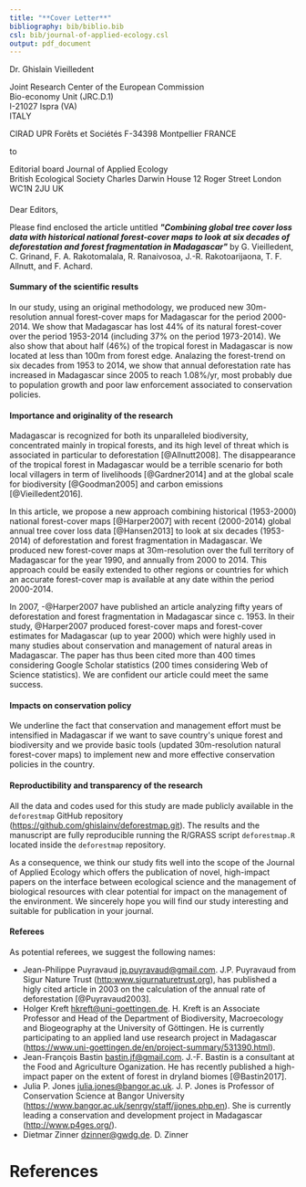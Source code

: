 ```yaml
---
title: "**Cover Letter**"
bibliography: bib/biblio.bib
csl: bib/journal-of-applied-ecology.csl
output: pdf_document
---
```


Dr. Ghislain Vieilledent 

Joint Research Center of the European Commission   
Bio-economy Unit (JRC.D.1)  
I-21027 Ispra (VA)  
ITALY

CIRAD
UPR Forêts et Sociétés
F-34398 Montpellier
FRANCE

to

Editorial board
Journal of Applied Ecology  
British Ecological Society
Charles Darwin House
12 Roger Street
London
WC1N 2JU
UK

####

Dear Editors,

Please find enclosed the article untitled _**"Combining global tree cover loss data with historical national forest-cover maps to look at six decades of deforestation and forest fragmentation in Madagascar"**_ by G. Vieilledent, C. Grinand, F. A. Rakotomalala, R. Ranaivosoa, J.-R. Rakotoarijaona, T. F. Allnutt, and F. Achard.

#### Summary of the scientific results

In our study, using an original methodology, we produced new 30m-resolution annual forest-cover maps for Madagascar for the period 2000-2014. We show that Madagascar has lost 44% of its natural forest-cover over the period 1953-2014 (including 37% on the period 1973-2014). We also show that about half (46%) of the tropical forest in Madagascar is now located at less than 100m from forest edge. Analazing the forest-trend on six decades from 1953 to 2014, we show that annual deforestation rate has increased in Madagascar since 2005 to reach 1.08%/yr, most probably due to population growth and poor law enforcement associated to conservation policies.

#### Importance and originality of the research

Madagascar is recognized for both its unparalleled biodiversity, concentrated mainly in tropical forests, and its high level of threat which is associated in particular to deforestation [@Allnutt2008]. The disappearance of the tropical forest in Madagascar would be a terrible scenario for both local villagers in term of livelihoods [@Gardner2014] and at the global scale for biodiversity [@Goodman2005] and carbon emissions [@Vieilledent2016].

In this article, we propose a new approach combining historical (1953-2000) national forest-cover maps [@Harper2007] with recent (2000-2014) global annual tree cover loss data [@Hansen2013] to look at six decades (1953-2014) of deforestation and forest fragmentation in Madagascar. We produced new forest-cover maps at 30m-resolution over the full territory of Madagascar for the year 1990, and annually from 2000 to 2014. This approach could be easily extended to other regions or countries for which an accurate forest-cover map is available at any date within the period 2000-2014.

In 2007, -@Harper2007 have published an article analyzing fifty years of deforestation and forest fragmentation in Madagascar since c. 1953. In their study, @Harper2007 produced forest-cover maps and forest-cover estimates for Madagascar (up to year 2000) which were highly used in many studies about conservation and management of natural areas in Madagascar. The paper has thus been cited more than 400 times considering Google Scholar statistics (200 times considering Web of Science statistics). We are confident our article could meet the same success.

#### Impacts on conservation policy

We underline the fact that conservation and management effort must be intensified in Madagascar if we want to save country's unique forest and biodiversity and we provide basic tools (updated 30m-resolution natural forest-cover maps) to implement new and more effective conservation policies in the country.

#### Reproductibility and transparency of the research

All the data and codes used for this study are made publicly available in the `deforestmap` GitHub repository (<https://github.com/ghislainv/deforestmap.git>). The results and the manuscript are fully reproducible running the R/GRASS script `deforestmap.R` located inside the `deforestmap` repository.

As a consequence, we think our study fits well into the scope of the Journal of Applied Ecology which offers the publication of novel, high-impact papers on the interface between ecological science and the management of biological resources with clear potential for impact on the management of the environment. We sincerely hope you will find our study interesting and suitable for publication in your journal.

#### Referees

As potential referees, we suggest the following names:

- Jean-Philippe Puyravaud <jp.puyravaud@gmail.com>. J.P. Puyravaud from Sigur Nature Trust (<http:www.sigurnaturetrust.org>), has published a higly cited article in 2003 on the calculation of the annual rate of deforestation [@Puyravaud2003].
- Holger Kreft <hkreft@uni-goettingen.de>. H. Kreft is an Associate Professor and Head of the Department of Biodiversity, Macroecology and Biogeography at the University of Göttingen. He is currently participating to an applied land use research project in Madagascar (https://www.uni-goettingen.de/en/project-summary/531390.html).
- Jean-François Bastin <bastin.jf@gmail.com>. J.-F. Bastin is a consultant at the Food and Agriculture Oganization. He has recently published a high-impact paper on the extent of forest in dryland biomes [@Bastin2017].
- Julia P. Jones <julia.jones@bangor.ac.uk>. J. P. Jones is Professor of Conservation Science at Bangor University (<https://www.bangor.ac.uk/senrgy/staff/jjones.php.en>). She is currently leading a conservation and development project in Madagascar (<http://www.p4ges.org/>).
- Dietmar Zinner <dzinner@gwdg.de>. D. Zinner 

# References


